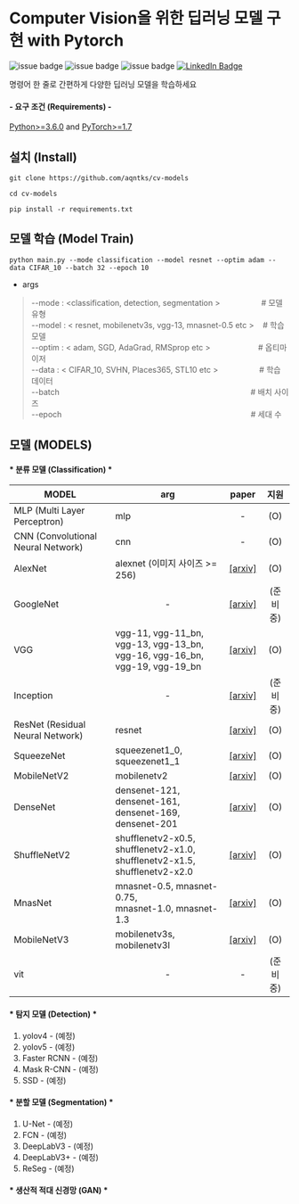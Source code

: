 # Computer Vision을 위한 딥러닝 모델 구현 with Pytorch
![issue badge](https://img.shields.io/github/license/aqntks/cv-models?&color=blue)
![issue badge](https://img.shields.io/badge/build-passing-brightgreen)
![issue badge](https://img.shields.io/badge/%ED%95%9C%EA%B5%AD%EC%96%B4-%EC%A7%80%EC%9B%90-orange)
[![LinkedIn Badge](http://img.shields.io/badge/LinkedIn-@InpyoHong-0072b1?style=flat&logo=linkedin&link=https://www.linkedin.com/in/inpyo-hong-886781212/)](https://www.linkedin.com/in/inpyo-hong-886781212/)

명령어 한 줄로 간편하게 다양한 딥러닝 모델을 학습하세요     

#### - 요구 조건 (Requirements) -
[Python>=3.6.0](https://www.python.org/) and [PyTorch>=1.7](https://pytorch.org/)
## 설치 (Install)
    git clone https://github.com/aqntks/cv-models
    
    cd cv-models     
    
    pip install -r requirements.txt

##  모델 학습 (Model Train)
    python main.py --mode classification --model resnet --optim adam --data CIFAR_10 --batch 32 --epoch 10
- args
> --mode : <classification, detection, segmentation >　　　　　 # 모델 유형  
--model : < resnet, mobilenetv3s, vgg-13, mnasnet-0.5 etc > &nbsp;&nbsp;  # 학습 모델   
--optim : < adam, SGD, AdaGrad, RMSprop etc > 　　&nbsp;&nbsp;　　　 # 옵티마이저  
--data :  < CIFAR_10, SVHN, Places365, STL10 etc >　　　　　  # 학습 데이터  
--batch 　　　　　　　　　　　　　　　　　　　　　　&nbsp;　　# 배치 사이즈  
--epoch 　　　　　　　　　　　　　　　　　　　　　　　　# 세대 수  

## 모델 (MODELS)

#### * 분류 모델 (Classification) *
|MODEL|arg|paper|지원|
|---|---|---|---|
|MLP (Multi Layer Perceptron)|mlp|<center>-|<center>(O)|
|CNN (Convolutional Neural Network)|cnn|<center>-|<center>(O)|
|AlexNet|alexnet (이미지 사이즈 >= 256) |[[arxiv]](https://arxiv.org/pdf/1404.5997.pdf)|<center>(O)|
|GoogleNet|<center>-|[[arxiv]](https://arxiv.org/abs/1409.4842)|<center>(준비중)|
|VGG|vgg-11, vgg-11_bn, vgg-13, vgg-13_bn, </br> vgg-16, vgg-16_bn, vgg-19, vgg-19_bn|[[arxiv]](https://arxiv.org/pdf/1409.1556.pdf)|<center>(O)|
|Inception|<center>-|[[arxiv]](https://arxiv.org/pdf/1512.00567.pdf)|<center>(준비중)|
|ResNet (Residual Neural Network)|resnet|[[arxiv]](https://arxiv.org/pdf/1512.03385.pdf)|<center>(O)|
|SqueezeNet|squeezenet1_0, squeezenet1_1|[[arxiv]](https://arxiv.org/pdf/1602.07360.pdf)|<center>(O)|
|MobileNetV2|mobilenetv2|[[arxiv]](https://arxiv.org/pdf/1801.04381.pdf)|<center>(O)|
|DenseNet|densenet-121, densenet-161, </br> densenet-169, densenet-201|[[arxiv]](https://arxiv.org/pdf/1608.06993.pdf)|<center>(O)|
|ShuffleNetV2|shufflenetv2-x0.5, shufflenetv2-x1.0, </br> shufflenetv2-x1.5, shufflenetv2-x2.0|[[arxiv]](https://arxiv.org/pdf/1807.11164.pdf)|<center>(O)|
|MnasNet|mnasnet-0.5, mnasnet-0.75, </br> mnasnet-1.0, mnasnet-1.3|[[arxiv]](https://arxiv.org/pdf/1807.11626.pdf)|<center>(O)|
|MobileNetV3|mobilenetv3s, mobilenetv3l|[[arxiv]](https://arxiv.org/pdf/1905.02244.pdf)|<center>(O)|
|vit|<center>-|<center>-|<center>(준비중)|


#### * 탐지 모델 (Detection) *
1. yolov4 - (예정)
2. yolov5 - (예정)
3. Faster RCNN - (예정)
4. Mask R-CNN - (예정)
5. SSD - (예정)
#### * 분할 모델 (Segmentation) *
1. U-Net - (예정)
2. FCN - (예정)
5. DeepLabV3 - (예정)
6. DeepLabV3+ - (예정)
7. ReSeg - (예정)
#### * 생산적 적대 신경망 (GAN) *
